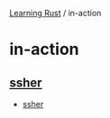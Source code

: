 [Learning Rust](../README.md) / in-action

# in-action

## [ssher](ssher/zz_generated_mdi.md)

- [ssher](ssher/README.md)
